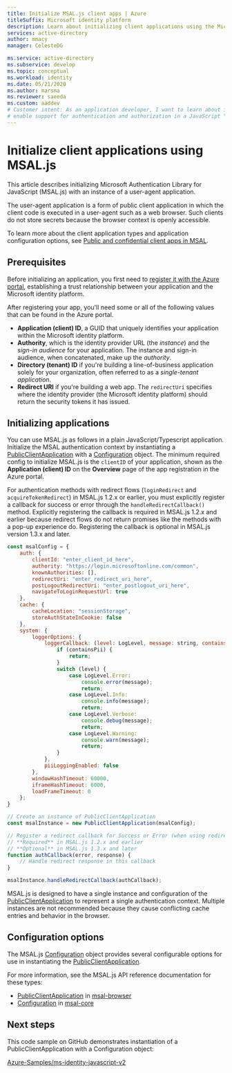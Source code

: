 ```yaml
---
title: Initialize MSAL.js client apps | Azure
titleSuffix: Microsoft identity platform
description: Learn about initializing client applications using the Microsoft Authentication Library for JavaScript (MSAL.js).
services: active-directory
author: mmacy
manager: CelesteDG

ms.service: active-directory
ms.subservice: develop
ms.topic: conceptual
ms.workload: identity
ms.date: 05/21/2020
ms.author: marsma
ms.reviewer: saeeda
ms.custom: aaddev
# Customer intent: As an application developer, I want to learn about initializing a client application in MSAL.js to
# enable support for authentication and authorization in a JavaScript "user-agent" application.
---
```


# Initialize client applications using MSAL.js

This article describes initializing Microsoft Authentication Library for JavaScript (MSAL.js) with an instance of a user-agent application.

The user-agent application is a form of public client application in which the client code is executed in a user-agent such as a web browser. Such clients do not store secrets because the browser context is openly accessible.

To learn more about the client application types and application configuration options, see [Public and confidential client apps in MSAL](msal-client-applications.md).

## Prerequisites

Before initializing an application, you first need to [register it with the Azure portal](scenario-spa-app-registration.md), establishing a trust relationship between your application and the Microsoft identity platform.

After registering your app, you'll need some or all of the following values that can be found in the Azure portal.

- **Application (client) ID**, a GUID that uniquely identifies your application within the Microsoft identity platform.
- **Authority**, which is the identity provider URL (the *instance*) and the *sign-in audience* for your application. The instance and sign-in audience, when concatenated, make up the *authority*.
- **Directory (tenant) ID** if you're building a line-of-business application solely for your organization, often referred to as a *single-tenant application*.
- **Redirect URI** if you're building a web app. The `redirectUri` specifies where the identity provider (the Microsoft identity platform) should return the security tokens it has issued.

## Initializing applications

You can use MSAL.js as follows in a plain JavaScript/Typescript application. Initialize the MSAL authentication context by instantiating a [PublicClientApplication][msal-js-publicclientapplication] with a [Configuration][msal-js-configuration] object. The minimum required config to initialize MSAL.js is the `clientID` of your application, shown as the **Application (client) ID** on the **Overview** page of the app registration in the Azure portal.

For authentication methods with redirect flows (`loginRedirect` and `acquireTokenRedirect`) in MSAL.js 1.2.x or earlier, you must explicitly register a callback for success or error through the `handleRedirectCallback()` method. Explicitly registering the callback is required in MSAL.js 1.2.x and earlier because redirect flows do not return promises like the methods with a pop-up experience do. Registering the callback is optional in MSAL.js version 1.3.x and later.

```javascript
const msalConfig = {
    auth: {
        clientId: "enter_client_id_here",
        authority: "https://login.microsoftonline.com/common",
        knownAuthorities: [],
        redirectUri: "enter_redirect_uri_here",
        postLogoutRedirectUri: "enter_postlogout_uri_here",
        navigateToLoginRequestUrl: true
    },
    cache: {
        cacheLocation: "sessionStorage",
        storeAuthStateInCookie: false
    },
    system: {
        loggerOptions: {
            loggerCallback: (level: LogLevel, message: string, containsPii: boolean): void => {
                if (containsPii) {
                    return;
                }
                switch (level) {
                    case LogLevel.Error:
                        console.error(message);
                        return;
                    case LogLevel.Info:
                        console.info(message);
                        return;
                    case LogLevel.Verbose:
                        console.debug(message);
                        return;
                    case LogLevel.Warning:
                        console.warn(message);
                        return;
                }
            },
            piiLoggingEnabled: false
        },
        windowHashTimeout: 60000,
        iframeHashTimeout: 6000,
        loadFrameTimeout: 0
    };
}

// Create an instance of PublicClientApplication
const msalInstance = new PublicClientApplication(msalConfig);

// Register a redirect callback for Success or Error (when using redirect methods)
// **Required** in MSAL.js 1.2.x and earlier
// **Optional** in MSAL.js 1.3.x and later
function authCallback(error, response) {
    // Handle redirect response in this callback
}

msalInstance.handleRedirectCallback(authCallback);
```

MSAL.js is designed to have a single instance and configuration of the [PublicClientApplication][msal-js-publicclientapplication] to represent a single authentication context. Multiple instances are not recommended because they cause conflicting cache entries and behavior in the browser.

## Configuration options

The MSAL.js [Configuration][msal-js-configuration] object provides several configurable options for use in instantiating the [PublicClientApplication][msal-js-publicclientapplication].

For more information, see the MSAL.js API reference documentation for these types:

- [PublicClientApplication][msal-js-publicclientapplication] in [msal-browser][msal-browser]
- [Configuration][msal-js-configuration] in [msal-core][msal-core]

## Next steps

This code sample on GitHub demonstrates instantiation of a PublicClientApplication with a Configuration object:

[Azure-Samples/ms-identity-javascript-v2](https://github.com/Azure-Samples/ms-identity-javascript-v2)

[msal-browser]: https://azuread.github.io/microsoft-authentication-library-for-js/ref/msal-browser/
[msal-core]: https://azuread.github.io/microsoft-authentication-library-for-js/ref/msal-core/
[msal-js-configuration]: https://azuread.github.io/microsoft-authentication-library-for-js/ref/msal-core/modules/_configuration_.html
[msal-js-publicclientapplication]: https://azuread.github.io/microsoft-authentication-library-for-js/ref/msal-browser/classes/_app_publicclientapplication_.publicclientapplication.html